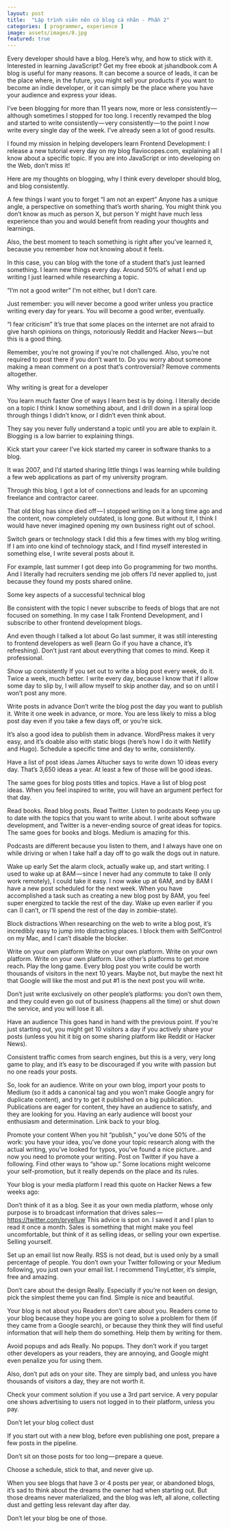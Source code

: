 ```yaml
---
layout: post
title:  "Lập trình viên nên có blog cá nhân - Phần 2"
categories: [ programmer, experience ]
image: assets/images/8.jpg
featured: true
---
```


Every developer should have a blog. Here’s why, and how to stick with it.
Interested in learning JavaScript? Get my free ebook at jshandbook.com
A blog is useful for many reasons. It can become a source of leads, it can be the place where, in the future, you might sell your products if you want to become an indie developer, or it can simply be the place where you have your audience and express your ideas.

I’ve been blogging for more than 11 years now, more or less consistently — although sometimes I stopped for too long. I recently revamped the blog and started to write consistently — very consistently — to the point I now write every single day of the week. I’ve already seen a lot of good results.

I found my mission in helping developers learn Frontend Development: I release a new tutorial every day on my blog flaviocopes.com, explaining all I know about a specific topic. If you are into JavaScript or into developing on the Web, don’t miss it!

Here are my thoughts on blogging, why I think every developer should blog, and blog consistently.

A few things I want you to forget
“I am not an expert”
Anyone has a unique angle, a perspective on something that’s worth sharing. You might think you don’t know as much as person X, but person Y might have much less experience than you and would benefit from reading your thoughts and learnings.

Also, the best moment to teach something is right after you’ve learned it, because you remember how not knowing about it feels.

In this case, you can blog with the tone of a student that’s just learned something. I learn new things every day. Around 50% of what I end up writing I just learned while researching a topic.

“I’m not a good writer”
I’m not either, but I don’t care.

Just remember: you will never become a good writer unless you practice writing every day for years. You will become a good writer, eventually.

“I fear criticism”
It’s true that some places on the internet are not afraid to give harsh opinions on things, notoriously Reddit and Hacker News — but this is a good thing.

Remember, you’re not growing if you’re not challenged. Also, you’re not required to post there if you don’t want to. Do you worry about someone making a mean comment on a post that’s controversial? Remove comments altogether.

Why writing is great for a developer

You learn much faster
One of ways I learn best is by doing. I literally decide on a topic I think I know something about, and I drill down in a spiral loop through things I didn’t know, or I didn’t even think about.

They say you never fully understand a topic until you are able to explain it. Blogging is a low barrier to explaining things.

Kick start your career
I’ve kick started my career in software thanks to a blog.

It was 2007, and I’d started sharing little things I was learning while building a few web applications as part of my university program.

Through this blog, I got a lot of connections and leads for an upcoming freelance and contractor career.

That old blog has since died off — I stopped writing on it a long time ago and the content, now completely outdated, is long gone. But without it, I think I would have never imagined opening my own business right out of school.

Switch gears or technology stack
I did this a few times with my blog writing. If I am into one kind of technology stack, and I find myself interested in something else, I write several posts about it.

For example, last summer I got deep into Go programming for two months. And I literally had recruiters sending me job offers I’d never applied to, just because they found my posts shared online.

Some key aspects of a successful technical blog

Be consistent with the topic
I never subscribe to feeds of blogs that are not focused on something. In my case I talk Frontend Development, and I subscribe to other frontend development blogs.

And even though I talked a lot about Go last summer, it was still interesting to frontend developers as well (learn Go if you have a chance, it’s refreshing). Don’t just rant about everything that comes to mind. Keep it professional.

Show up consistently
If you set out to write a blog post every week, do it. Twice a week, much better. I write every day, because I know that if I allow some day to slip by, I will allow myself to skip another day, and so on until I won’t post any more.

Write posts in advance
Don’t write the blog post the day you want to publish it. Write it one week in advance, or more. You are less likely to miss a blog post day even if you take a few days off, or you’re sick.

It’s also a good idea to publish them in advance. WordPress makes it very easy, and it’s doable also with static blogs (here’s how I do it with Netlify and Hugo). Schedule a specific time and day to write, consistently.

Have a list of post ideas
James Altucher says to write down 10 ideas every day. That’s 3,650 ideas a year. At least a few of those will be good ideas.

The same goes for blog posts titles and topics. Have a list of blog post ideas. When you feel inspired to write, you will have an argument perfect for that day.

Read books. Read blog posts. Read Twitter. Listen to podcasts
Keep you up to date with the topics that you want to write about. I write about software development, and Twitter is a never-ending source of great ideas for topics. The same goes for books and blogs. Medium is amazing for this.

Podcasts are different because you listen to them, and I always have one on while driving or when I take half a day off to go walk the dogs out in nature.

Wake up early
Set the alarm clock, actually wake up, and start writing. I used to wake up at 8AM — since I never had any commute to take (I only work remotely), I could take it easy. I now wake up at 6AM, and by 8AM I have a new post scheduled for the next week. When you have accomplished a task such as creating a new blog post by 8AM, you feel super energized to tackle the rest of the day. Wake up even earlier if you can (I can’t, or I’ll spend the rest of the day in zombie-state).

Block distractions
When researching on the web to write a blog post, it’s incredibly easy to jump into distracting places. I block them with SelfControl on my Mac, and I can’t disable the blocker.

Write on your own platform
Write on your own platform. Write on your own platform. Write on your own platform. Use other’s platforms to get more reach. Play the long game. Every blog post you write could be worth thousands of visitors in the next 10 years. Maybe not, but maybe the next hit that Google will like the most and put #1 is the next post you will write.

Don’t just write exclusively on other people’s platforms: you don’t own them, and they could even go out of business (happens all the time) or shut down the service, and you will lose it all.

Have an audience
This goes hand in hand with the previous point. If you’re just starting out, you might get 10 visitors a day if you actively share your posts (unless you hit it big on some sharing platform like Reddit or Hacker News).

Consistent traffic comes from search engines, but this is a very, very long game to play, and it’s easy to be discouraged if you write with passion but no one reads your posts.

So, look for an audience. Write on your own blog, import your posts to Medium (so it adds a canonical tag and you won’t make Google angry for duplicate content), and try to get it published on a big publication. Publications are eager for content, they have an audience to satisfy, and they are looking for you. Having an early audience will boost your enthusiasm and determination. Link back to your blog.

Promote your content
When you hit “publish,” you’ve done 50% of the work: you have your idea, you’ve done your topic research along with the actual writing, you’ve looked for typos, you’ve found a nice picture…and now you need to promote your writing. Post on Twitter if you have a following. Find other ways to “show up.”
Some locations might welcome your self-promotion, but it really depends on the place and its rules.

Your blog is your media platform
I read this quote on Hacker News a few weeks ago:

Don’t think of it as a blog. See it as your own media platform, whose only purpose is to broadcast information that drives sales — https://twitter.com/pryelluw
This advice is spot on. I saved it and I plan to read it once a month. Sales is something that might make you feel uncomfortable, but think of it as selling ideas, or selling your own expertise. Selling yourself.

Set up an email list now
Really. RSS is not dead, but is used only by a small percentage of people. You don’t own your Twitter following or your Medium following, you just own your email list. I recommend TinyLetter, it’s simple, free and amazing.

Don’t care about the design
Really. Especially if you’re not keen on design, pick the simplest theme you can find. Simple is nice and beautiful.

Your blog is not about you
Readers don’t care about you. Readers come to your blog because they hope you are going to solve a problem for them (if they came from a Google search), or because they think they will find useful information that will help them do something. Help them by writing for them.

Avoid popups and ads
Really. No popups. They don’t work if you target other developers as your readers, they are annoying, and Google might even penalize you for using them.

Also, don’t put ads on your site. They are simply bad, and unless you have thousands of visitors a day, they are not worth it.

Check your comment solution if you use a 3rd part service. A very popular one shows advertising to users not logged in to their platform, unless you pay.

Don’t let your blog collect dust

If you start out with a new blog, before even publishing one post, prepare a few posts in the pipeline.

Don’t sit on those posts for too long — prepare a queue.

Choose a schedule, stick to that, and never give up.

When you see blogs that have 3 or 4 posts per year, or abandoned blogs, it’s sad to think about the dreams the owner had when starting out. But those dreams never materialized, and the blog was left, all alone, collecting dust and getting less relevant day after day.

Don’t let your blog be one of those.

  